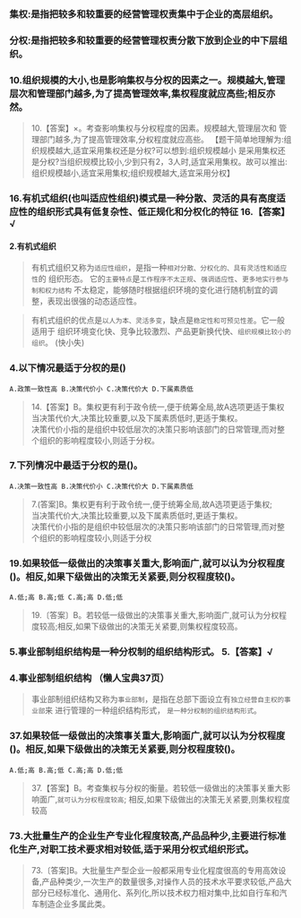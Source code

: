 ### 集权:是指把较多和较重要的经营管理权责集中于企业的高层组织。
### 分权:是指把较多和较重要的经营管理权责分散下放到企业的中下层组织。

### 10.组织规模的大小,也是影响集权与分权的因素之一。规模越大,管理层次和管理部门越多,为了提高管理效率,集权程度就应高些;相反亦然。
>   10.【答案】×。考查影响集权与分权程度的因素。规模越大,管理层次和
    管理部门越多,为了提高管理效率,分权程度就应高些。
    【题干简单地理解为:组织规模越大,适宜采用集权还是分权?可以想到:组织规模越小
是采用集权还是分权?当组织规模比较小,少到只有2，3人时,适宜采用集权。故可以推出:
组织规模越小,适宜采用集权;组织规模越大,适宜采用分权】

### 16.有机式组织(也叫适应性组织)模式是一种分散、灵活的具有高度适应性的组织形式具有低复杂性、低正规化和分权化的特征  16.【答案】√
#### 2.有机式组织
>   有机式组织又称为`适应性组织`，是指一种`相对分散、分权化的、具有灵活性和适应性`的
组织形态。
>   它的`主要特点`是`工作程序不太正规`、`强调适应性`、`更多地实行参与制和权力结构`
不太稳定，能够随时根据组织环境的变化进行随机制宜的调整，表现出很强的动态适应性。

>   有机式组织的优点是`以人为本、灵活多变`，缺点是`稳定性和可预见性差`。它一般适用于
组织环境变化快、竞争比较激烈、产品更新换代快、`组织规模比较小的组织`。
(快小失)

### 4.以下情况最适于分权的是()
    A.政策一致性高 B.决策代价小 C.决策代价大 D.下属素质低
>   14.【答案】B。集权更有利于政令统一,便于统筹全局,故A选项更适于集权
    当决策代价大,决策比较重要,以及下属素质低时,更适于集权。       
>   决策代价小指的是组织中较低层次的决策只影响该部门的日常管理,而对整个组织的影响程度较小,则适于分权。

### 7.下列情况中最适于分权的是()。
    A.决策一致性高 B.决策代价小 C.决策代价大 D.下属素质低

>   7.(答案]B。集权更有利于政令统一,便于统筹全局,故A选项更适于集权;       
当决策代价大,决策比较重要,以及下属素质低时,更适于集权。       
决策代价小指的是组织中较低层次的决策只影响该部门的日常管理,而对整个组织的影响程度较小,则适于分权

### 19.如果较低一级做出的决策事关重大,影响面广,就可以认为分权程度()。相反,如果下级做出的决策无关紧要,则分权程度较()。
    A.低;高 B.高;低 C.高;高 D.低;低
>   19.〔答案〕B。若较低一级做出的决策事关重大,影响面广,就可认为分权程度较高;相反,如果下级做出的决策无关紧要,则集权程度较高。


### 5.事业部制组织结构是一种分权制的组织结构形式。  5.【答案】√
### 4.事业部制组织结构  （懒人宝典37页）
>   事业部制组织结构又称为`事业部制`，是指在总部下面设立有`独立经营自主权的事业部`来
进行管理的一种组织结构形式， `是一种分权制的组织结构形式`。

### 37.如果较低一级做出的决策事关重大,影响面广,就可以认为分权程度()。相反,如果下级做出的决策无关紧要,则分权程度较()。
    A.低;高 B.高;低 C.高;高 D.低;低
>   37.【答案】B。考查集权与分权的衡量。若较低一级做出的决策事关重大影响面广,`就可认为分权程度较高`;
相反,如果下级做出的决策无关紧要,则集权程度较高     

### 73.大批量生产的企业生产专业化程度较高,产品品种少,主要进行标准化生产,对职工技术要求相对较低,适于采用分权式组织形式。

>   73.〔答案]B。大批量生产型企业一般都采用专业化程度很高的专用高效设备,产品种类少,一次生产的数量很多,对操作人员的技术水平要求较低,产品大部分已经标准化、通用化、系列化,所以技术权力相对集中,比如自行车和汽车制造企业多属此类。
